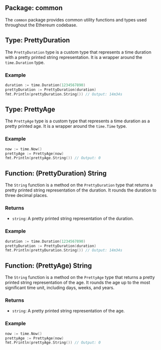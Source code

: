 ## Package: common

The `common` package provides common utility functions and types used throughout the Ethereum codebase.

## Type: PrettyDuration

The `PrettyDuration` type is a custom type that represents a time duration with a pretty printed string representation. It is a wrapper around the `time.Duration` type.

### Example

```go
duration := time.Duration(1234567890)
prettyDuration := PrettyDuration(duration)
fmt.Println(prettyDuration.String()) // Output: 14m34s
```

## Type: PrettyAge

The `PrettyAge` type is a custom type that represents a time duration as a pretty printed age. It is a wrapper around the `time.Time` type.

### Example

```go
now := time.Now()
prettyAge := PrettyAge(now)
fmt.Println(prettyAge.String()) // Output: 0
```

## Function: (PrettyDuration) String

The `String` function is a method on the `PrettyDuration` type that returns a pretty printed string representation of the duration. It rounds the duration to three decimal places.

### Returns

- `string`: A pretty printed string representation of the duration.

### Example

```go
duration := time.Duration(1234567890)
prettyDuration := PrettyDuration(duration)
fmt.Println(prettyDuration.String()) // Output: 14m34s
```

## Function: (PrettyAge) String

The `String` function is a method on the `PrettyAge` type that returns a pretty printed string representation of the age. It rounds the age up to the most significant time unit, including days, weeks, and years.

### Returns

- `string`: A pretty printed string representation of the age.

### Example

```go
now := time.Now()
prettyAge := PrettyAge(now)
fmt.Println(prettyAge.String()) // Output: 0
```